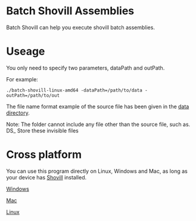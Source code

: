 # Batch Shovill Assemblies
Batch Shovill can help you execute shovill batch assemblies.

# Useage

You only need to specify two parameters, dataPath and outPath.

For example:

```
./batch-shovill-linux-amd64 -dataPath=/path/to/data -outPath=/path/to/out
```

The file name format example of the source file has been given in the [data directory](data).

Note: The folder cannot include any file other than the source file, such as. DS_ Store these invisible files

# Cross platform

You can use this program directly on Linux, Windows and Mac, as long as your device has [Shovill](https://github.com/tseemann/shovill) installed.

[Windows](batch-shovill-windows-amd64)

[Mac](batch-shovill-mac-amd64)

[Linux](batch-shovill-linux-amd64)


